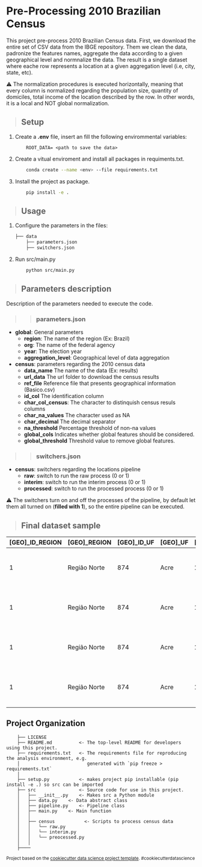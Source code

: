 # Pre-Processing 2010 Brazilian Census

This project pre-process 2010 Brazilian Census data. First, we download the entire set of CSV data from the IBGE repository. Them we clean the data, padronize the features names, aggregate the data according to a given geographical level and normnalize the data. The result is a single dataset where eache row represents a location at a given aggregation level (i.e, city, state, etc).

:warning: The normalization procedures is executed horizontally, meaning that every column is normalized regarding the population size, quantity of domiciles, total income of the location described by the row. In other words, it is a local and NOT global normalization.

> ## Setup

1. Create a **.env** file, insert an fill the following envirommental variables:

    ```` env
        ROOT_DATA= <path to save the data>
    ````

2. Create a  vitual enviroment and install all packages in requiments.txt.

    ```` bash
        conda create --name <env> --file requirements.txt
    ````

3. Install the project as package.

    ```` bash
        pip install -e .
    ````

> ## Usage

1. Configure the parameters in the files:

    ```` bash
    ├── data
        ├── parameters.json
        ├── switchers.json
    ````

2. Run src/main.py

    ```` bash
        python src/main.py
    ````

> ## Parameters description

Description of the parameters needed to execute the code.

>>### parameters.json

* **global**: General parameters
  * **region**: The name of the region (Ex: Brazil)
  * **org**: The name of the federal agency
  * **year**: The election year
  * **aggregation_level**: Geographical level of data aggregation
* **census**: parameters regarding the 2010 census data
  * **data_name** The name of the data (Ex: results)
  * **url_data** The url folder to download the census results
  * **ref_file** Reference file that presents geographical information (Basico.csv)
  * **id_col** The identification column
  * **char_col_census**: The character to distinquish census resuls columns
  * **char_na_values** The character used as NA
  * **char_decimal** The decimal separator
  * **na_threshold** Percentage threshold of non-na values
  * **global_cols** Indicates whether global features should be considered.
  * **global_threshold** Threshold value to remove global features.

>> ### switchers.json

* **census**: switchers regarding the locations pipeline
  * **raw**: switch to run the raw process (0 or 1)
  * **interim**: switch to run the interim process (0 or 1)
  * **processed**: switch to run the processed process (0 or 1)

:warning: The switchers turn on and off the processes of the pipeline, by default let them all turned on (**filled with 1**), so the entire pipeline can be executed.

>## Final dataset sample

| [GEO]_ID_REGION | [GEO]_REGION | [GEO]_ID_UF | [GEO]_UF | [GEO]_ID_MESO_REGION | [GEO]_MESO_REGION | [GEO]_ID_MICRO_REGION | [GEO]_MICRO_REGION | [GEO]_ID_RM | [GEO]_RM | [GEO]_ID_CITY | [GEO]_CITY | [CENSUS]_DOMICILIO01_V002 | [CENSUS]_DOMICILIO01_V003 | [CENSUS]_DOMICILIO01_V004 | [CENSUS]_DOMICILIO01_V005 | [CENSUS]_DOMICILIO01_V006 |
|---|---|---|---|---|---|---|---|---|---|---|---|---|---|---|---|---|
| 1 | Região Norte | 874 | Acre | 1202 | Vale do Acre | 12004 | Rio Branco | 0 | Municípios não pertencentes a estrutura de RM | 1200013 | ACRELÂNDIA | 0.995968902965736 | 0.988770515404549 | 0.001439677512237 | 0.002591419522027 | 0.765620501007774 |
| 1 | Região Norte | 874 | Acre | 1202 | Vale do Acre | 12005 | Brasiléia | 0 | Municípios não pertencentes a estrutura de RM | 1200054 | ASSIS BRASIL | 0.983386581469648 | 0.957827476038339 | 0 | 0.001277955271566 | 0.757827476038339 |
| 1 | Região Norte | 874 | Acre | 1202 | Vale do Acre | 12005 | Brasiléia | 0 | Municípios não pertencentes a estrutura de RM | 1200104 | BRASILÉIA | 0.992800937552319 | 0.956135945086221 | 0.001004520341537 | 0.028461409676879 | 0.75774317763268 |
| 1 | Região Norte | 874 | Acre | 1202 | Vale do Acre | 12004 | Rio Branco | 0 | Municípios não pertencentes a estrutura de RM | 1200138 | BUJARI | 0.994027303754266 | 0.975255972696246 | 0.00042662116041 | 0.005119453924915 | 0.689846416382253 |

## Project Organization

```` text
    ├── LICENSE
    ├── README.md          <- The top-level README for developers using this project.
    ├── requirements.txt   <- The requirements file for reproducing the analysis environment, e.g.
    │                         generated with `pip freeze > requirements.txt`
    │
    ├── setup.py           <- makes project pip installable (pip install -e .) so src can be imported
    ├── src                <- Source code for use in this project.
    │   ├── __init__.py    <- Makes src a Python module
    │   ├── data.py    <- Data abstract class
    │   ├── pipeline.py    <- Pipeline class
    │   ├── main.py    <- Main function
    │   │
    │   ├── census           <- Scripts to process census data
    │   │   └── raw.py
    │   │   └── interim.py
    │   │   └── preocessed.py
    │   │
    ├────
````

<p><small>Project based on the <a target="_blank" href="https://drivendata.github.io/cookiecutter-data-science/">cookiecutter data science project template</a>. #cookiecutterdatascience</small></p>

